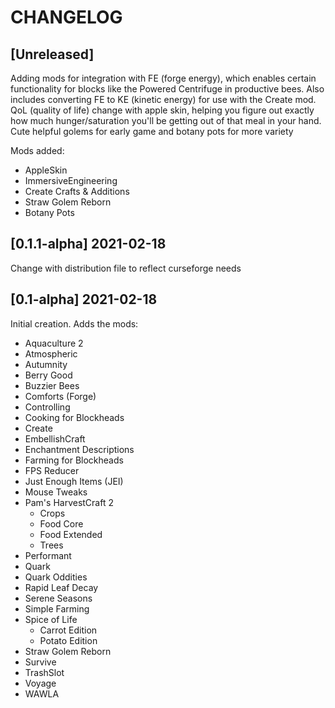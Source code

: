 # CHANGELOG

## [Unreleased]

Adding mods for integration with FE (forge energy), which enables certain functionality for blocks like the Powered Centrifuge in productive bees. Also includes converting FE to KE (kinetic energy) for use with the Create mod. QoL (quality of life) change with apple skin, helping you figure out exactly how much hunger/saturation you'll be getting out of that meal in your hand. Cute helpful golems for early game and botany pots for more variety 

Mods added:

- AppleSkin
- ImmersiveEngineering 
- Create Crafts & Additions
- Straw Golem Reborn
- Botany Pots

## [0.1.1-alpha] 2021-02-18
Change with distribution file to reflect curseforge needs

## [0.1-alpha] 2021-02-18

Initial creation. Adds the mods:

- Aquaculture 2
- Atmospheric
- Autumnity
- Berry Good
- Buzzier Bees
- Comforts (Forge)
- Controlling
- Cooking for Blockheads
- Create
- EmbellishCraft
- Enchantment Descriptions
- Farming for Blockheads
- FPS Reducer
- Just Enough Items (JEI)
- Mouse Tweaks
- Pam's HarvestCraft 2
  - Crops
  - Food Core
  - Food Extended
  - Trees
- Performant
- Quark
- Quark Oddities
- Rapid Leaf Decay
- Serene Seasons
- Simple Farming
- Spice of Life
  - Carrot Edition
  - Potato Edition
- Straw Golem Reborn
- Survive
- TrashSlot
- Voyage
- WAWLA

